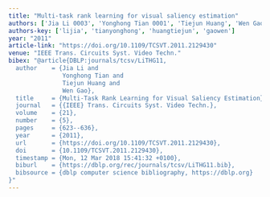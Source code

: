 ```yaml
---
title: "Multi-task rank learning for visual saliency estimation"
authors: ['Jia Li 0003', 'Yonghong Tian 0001', 'Tiejun Huang', 'Wen Gao 0001']
authors-key: ['lijia', 'tianyonghong', 'huangtiejun', 'gaowen']
year: "2011"
article-link: "https://doi.org/10.1109/TCSVT.2011.2129430"
venue: "IEEE Trans. Circuits Syst. Video Techn."
bibex: "@article{DBLP:journals/tcsv/LiTHG11,
  author    = {Jia Li and
               Yonghong Tian and
               Tiejun Huang and
               Wen Gao},
  title     = {Multi-Task Rank Learning for Visual Saliency Estimation},
  journal   = {{IEEE} Trans. Circuits Syst. Video Techn.},
  volume    = {21},
  number    = {5},
  pages     = {623--636},
  year      = {2011},
  url       = {https://doi.org/10.1109/TCSVT.2011.2129430},
  doi       = {10.1109/TCSVT.2011.2129430},
  timestamp = {Mon, 12 Mar 2018 15:41:32 +0100},
  biburl    = {https://dblp.org/rec/journals/tcsv/LiTHG11.bib},
  bibsource = {dblp computer science bibliography, https://dblp.org}
}"
---
```

